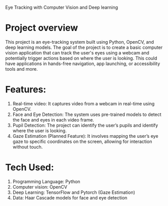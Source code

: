 Eye Tracking with Computer Vision and Deep learning
 
# Project overview
This project is an eye-tracking system built using Python, OpenCV, and deep learning models. The goal of the project is to create a basic computer vision application that can track the user's eyes using a webcam and potentially trigger actions based on where the user is looking. This could have applications in hands-free navigation, app launching, or accessibility tools and more.

# Features:

1. Real-time video: It captures video from a webcam in real-time using OpenCV.
2. Face and Eye Detection: The system uses pre-trained models to detect the face and eyes in each video frame.
3. Pupil Detection: The project can identify the user’s pupils and identify where the user is looking.
4. Gaze Estimation (Planned Feature): It involves mapping the user’s eye gaze to specific coordinates on the screen, allowing for interaction without touch.

# Tech Used:

1. Programming Language: Python
2. Computer vision: OpenCV
3. Deep Learning: TensorFlow and Pytorch (Gaze Estimation)
4. Data: Haar Cascade models for face and eye detection

